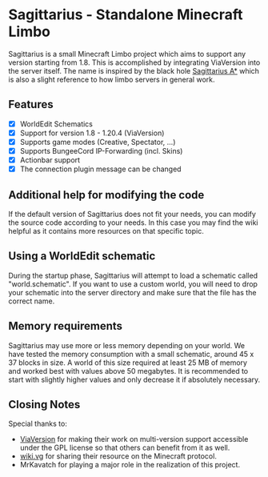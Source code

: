 # Sagittarius - Standalone Minecraft Limbo
Sagittarius is a small Minecraft Limbo project which aims to support any version starting from  1.8. This is accomplished by integrating ViaVersion into the server itself.
The name is inspired by the black hole [Sagittarius A*](https://en.wikipedia.org/wiki/Sagittarius_A*) which is also a slight reference to how limbo servers in general work.

## Features
- [x] WorldEdit Schematics
- [x] Support for version 1.8 - 1.20.4 (ViaVersion)
- [x] Supports game modes (Creative, Spectator, ...)
- [x] Supports BungeeCord IP-Forwarding (incl. Skins)
- [x]  Actionbar support
- [x] The connection plugin message can be changed

## Additional help  for modifying the code
If the default version of Sagittarius does not fit your needs, you can modify the source code according to your needs. In this case you may find the wiki helpful as it contains more resources on that specific  topic.

## Using a WorldEdit schematic
During the startup phase, Sagittarius will attempt to load a schematic called "world.schematic".
If you want to use a custom world, you will need to drop your schematic into the server directory and make sure that the file has the correct name.

## Memory requirements
Sagittarius may use more or less memory depending on your world. We have tested the memory consumption with a small schematic, around 45 x 37 blocks in size. A world of this size required at least 25 MB of memory and worked best with values above 50 megabytes.
It is recommended to start with slightly higher values and only decrease it if absolutely necessary.

## Closing Notes
Special thanks to:
- [ViaVersion](https://github.com/ViaVersion/ViaVersion) for making their work on multi-version support accessible under the GPL license so that others can benefit from it as well.
- [wiki.vg](https://wiki.vg/Main_Page) for sharing their resource on the Minecraft protocol.
- MrKavatch for playing a major role in the realization of this project.